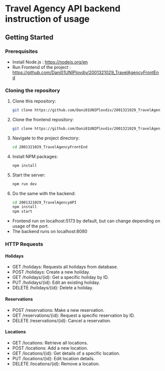 # Travel Agency API backend instruction of usage

## Getting Started

### Prerequisites
- Install Node.js : https://nodejs.org/en
- Run Frontend of the project : https://github.com/Dani01UNIPlovdiv/2001321029_TravelAgencyFrontEnd

### Cloning the repository
1. Clone this repository:
   ```bash
   git clone https://github.com/Dani01UNIPlovdiv/2001321029_TravelAgencyAPI
2. Clone the frontend repository:
   ```bash
   git clone https://github.com/Dani01UNIPlovdiv/2001321029_TravelAgencyFrontEnd

3. Navigate to the project directory:
    ```bash
    cd 2001321029_TravelAgencyFrontEnd
4. Install NPM packages:
    ```bash
    npm install
5. Start the server:
    ```bash
    npm run dev
6. Do the same with the backend:
    ```bash
    cd 2001321029_TravelAgencyAPI
    npm install
    npm start
- Frontend run on localhost:5173 by default, but can change depending on usage of the port.
- The backend runs on localhost:8080

### HTTP Requests

#### Holidays
- GET /holidays: Requests all holidays from database.
- POST /holidays: Create a new holiday.
- GET /holidays/{id}: Get a specific holiday by ID.
- PUT /holidays/{id}: Edit an existing holiday.
- DELETE /holidays/{id}: Delete a holiday.

#### Reservations
- POST /reservations: Make a new reservation.
- GET /reservations/{id}: Request a specific reservation by ID.
- DELETE /reservations/{id}: Cancel a reservation.

#### Locations
- GET /locations: Retrieve all locations.
- POST /locations: Add a new location.
- GET /locations/{id}: Get details of a specific location.
- PUT /locations/{id}: Edit location details.
- DELETE /locations/{id}: Remove a location.
